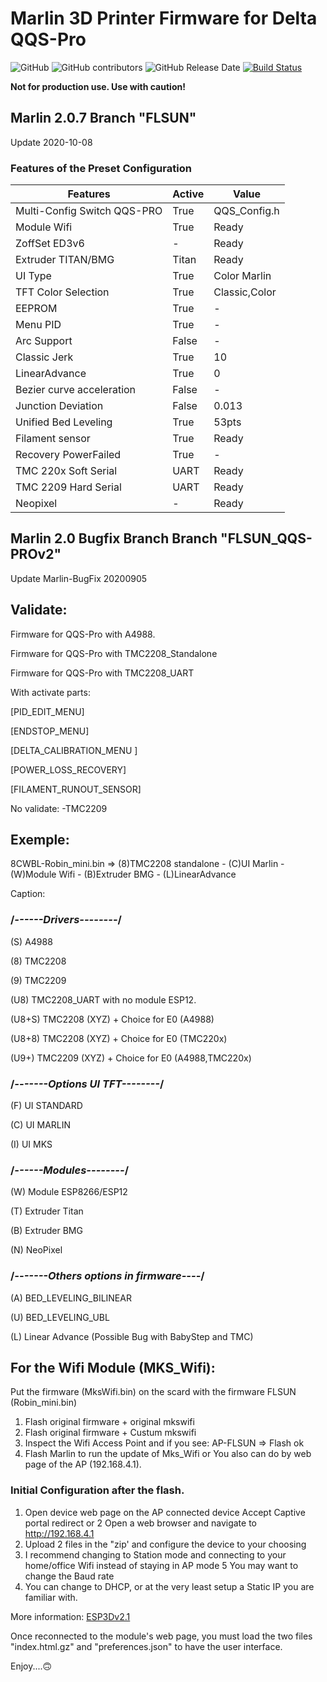 # Marlin 3D Printer Firmware for Delta QQS-Pro

![GitHub](https://img.shields.io/github/license/marlinfirmware/marlin.svg)
![GitHub contributors](https://img.shields.io/github/contributors/marlinfirmware/marlin.svg)
![GitHub Release Date](https://img.shields.io/github/release-date/marlinfirmware/marlin.svg)
[![Build Status](https://github.com/MarlinFirmware/Marlin/workflows/CI/badge.svg?branch=bugfix-2.0.x)](https://github.com/MarlinFirmware/Marlin/actions)

__Not for production use. Use with caution!__

## Marlin 2.0.7 Branch "FLSUN"
 Update 2020-10-08

### Features of the Preset Configuration

  Features|Active|Value
  --------|------|-----
  Multi-Config Switch QQS-PRO|True|QQS_Config.h
  Module Wifi|True|Ready
  ZoffSet ED3v6|-|Ready|
  Extruder TITAN/BMG| Titan|Ready|
  UI Type|True|Color Marlin|
  TFT Color Selection|True|Classic,Color
  EEPROM|True|-
  Menu PID|True|-
  Arc Support|False|-
  Classic Jerk|True|10
  LinearAdvance|True|0
  Bezier curve acceleration|False|-
  Junction Deviation|False|0.013
  Unified Bed Leveling|True|53pts
  Filament sensor|True|Ready
  Recovery PowerFailed|True|-
  TMC 220x Soft Serial|UART|Ready
  TMC 2209 Hard Serial|UART|Ready
  Neopixel|-|Ready
  
## Marlin 2.0 Bugfix Branch Branch "FLSUN_QQS-PROv2"
 Update Marlin-BugFix 20200905

  ## Validate:

Firmware for QQS-Pro with A4988.

Firmware for QQS-Pro with TMC2208_Standalone

Firmware for QQS-Pro with TMC2208_UART

With activate parts:

[PID_EDIT_MENU]

[ENDSTOP_MENU]

[DELTA_CALIBRATION_MENU ]

[POWER_LOSS_RECOVERY]

[FILAMENT_RUNOUT_SENSOR]

No validate:
-TMC2209

  ## Exemple: 

8CWBL-Robin_mini.bin =>  (8)TMC2208 standalone - (C)UI Marlin - (W)Module Wifi - (B)Extruder BMG - (L)LinearAdvance  

Caption:

  ### /*------Drivers--------*/
(S) A4988

(8) TMC2208

(9) TMC2209

(U8) TMC2208_UART with no module ESP12.

(U8+S) TMC2208 (XYZ) + Choice for E0 (A4988)

(U8+8) TMC2208 (XYZ) + Choice for E0 (TMC220x) 

(U9+) TMC2209 (XYZ) + Choice for E0 (A4988,TMC220x)

  ### /*-------Options UI TFT--------*/
(F) UI STANDARD 

(C) UI MARLIN 

(I) UI MKS

  ### /*------Modules--------*/
(W) Module ESP8266/ESP12

(T) Extruder Titan

(B) Extruder BMG

(N) NeoPixel

  ### /*-------Others options in firmware----*/ 
(A) BED_LEVELING_BILINEAR

(U) BED_LEVELING_UBL

(L) Linear Advance (Possible Bug with BabyStep and TMC)

## For the Wifi Module (MKS_Wifi):
Put the firmware (MksWifi.bin) on the scard with the firmware FLSUN (Robin_mini.bin)
1) Flash original firmware + original mkswifi 
2) Flash original firmware + Custum mkswifi 
3) Inspect the Wifi Access Point and if you see: AP-FLSUN => Flash ok 
4) Flash Marlin 
to run the update of Mks_Wifi or You also can do by web page of the AP (192.168.4.1).

### Initial Configuration after the flash.
1. Open device web page on the AP connected device
Accept Captive portal redirect or
2 Open a web browser and navigate to http://192.168.4.1
3. Upload 2 files in the "zip' and configure the device to your choosing
4. I recommend changing to Station mode and connecting to your home/office Wifi instead of staying in AP mode
5 You may want to change the Baud rate
6. You can change to DHCP, or at the very least setup a Static IP you are familiar with.

More information: [ESP3Dv2.1](https://github.com/luc-github/ESP3D/wiki/Install-Instructions)

Once reconnected to the module's web page, you must load the two files "index.html.gz"
and "preferences.json" to have the user interface.

Enjoy....🙃
